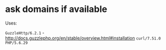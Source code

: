 # ask domains if available

Uses:

``GuzzleHttp/6.2.1`` - http://docs.guzzlephp.org/en/stable/overview.html#installation
``curl/7.51.0`` 
``PHP/5.6.29``